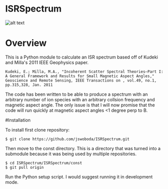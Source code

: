 # ISRSpectrum
![alt text](https://raw.github.com/jswoboda/ISRSpectrum/master/logofig.png "ISR Spectrum")
# Overview
This is a Python module to calculate an ISR spectrum  based off of Kudeki and Milla's 2011 IEEE Geophysics paper. 

	Kudeki, E.; Milla, M.A., "Incoherent Scatter Spectral Theories—Part I: A General Framework and Results for Small Magnetic Aspect Angles," Geoscience and Remote Sensing, IEEE Transactions on , vol.49, no.1, pp.315,328, Jan. 2011

The code has been written to be able to produce a spectrum with an arbitrary number of ion species with an arbitrary collsion frequency and magnetic aspect angle. The only issue is that I will now promise that the code will run quickly at magnetic aspect angles <1 degree perp to B. 
 
#Installation

To install first clone repository:

	$ git clone https://github.com/jswoboda/ISRSpectrum.git

Then move to the const directory. This is a directory that was turned into a submodule because it was being used by multiple repositories.

	$ cd ISRSpectrum/ISRSpectrum/const
	$ git pull origin
	
Run the Python setup script. I would suggest running it in development mode.
	


